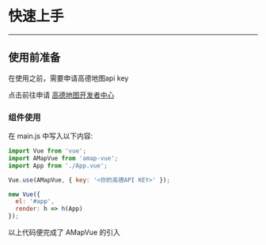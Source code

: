 
# 快速上手

----

## 使用前准备

在使用之前，需要申请高德地图api key

点击前往申请 [高德地图开发者中心](https://lbs.amap.com/dev/index)


### 组件使用

在 main.js 中写入以下内容:

```js
import Vue from 'vue';
import AMapVue from 'amap-vue';
import App from './App.vue';

Vue.use(AMapVue, { key: '<你的高德API KEY>' });

new Vue({
  el: '#app',
  render: h => h(App)
});
```
以上代码便完成了 AMapVue 的引入
